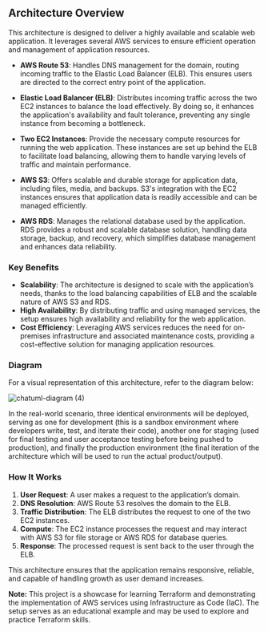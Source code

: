 ## Architecture Overview

This architecture is designed to deliver a highly available and scalable web application. It leverages several AWS services to ensure efficient operation and management of application resources.

- **AWS Route 53**: Handles DNS management for the domain, routing incoming traffic to the Elastic Load Balancer (ELB). This ensures users are directed to the correct entry point of the application.

- **Elastic Load Balancer (ELB)**: Distributes incoming traffic across the two EC2 instances to balance the load effectively. By doing so, it enhances the application's availability and fault tolerance, preventing any single instance from becoming a bottleneck.

- **Two EC2 Instances**: Provide the necessary compute resources for running the web application. These instances are set up behind the ELB to facilitate load balancing, allowing them to handle varying levels of traffic and maintain performance.

- **AWS S3**: Offers scalable and durable storage for application data, including files, media, and backups. S3's integration with the EC2 instances ensures that application data is readily accessible and can be managed efficiently.

- **AWS RDS**: Manages the relational database used by the application. RDS provides a robust and scalable database solution, handling data storage, backup, and recovery, which simplifies database management and enhances data reliability.

### Key Benefits

- **Scalability**: The architecture is designed to scale with the application’s needs, thanks to the load balancing capabilities of ELB and the scalable nature of AWS S3 and RDS.
- **High Availability**: By distributing traffic and using managed services, the setup ensures high availability and reliability for the web application.
- **Cost Efficiency**: Leveraging AWS services reduces the need for on-premises infrastructure and associated maintenance costs, providing a cost-effective solution for managing application resources.

### Diagram

For a visual representation of this architecture, refer to the diagram below:


![chatuml-diagram (4)](https://github.com/user-attachments/assets/c040cb2c-b86a-442c-a1c7-1a9131fc7b25)

In the real-world scenario, three identical environments will be deployed, serving as one for development (this is a sandbox environment where developers write, test, and iterate their code), another one for staging (used for final testing and user acceptance testing before being pushed to production), and finally the production environment (the final iteration of the architecture which will be used to run the actual product/output).

### How It Works

1. **User Request**: A user makes a request to the application’s domain.
2. **DNS Resolution**: AWS Route 53 resolves the domain to the ELB.
3. **Traffic Distribution**: The ELB distributes the request to one of the two EC2 instances.
4. **Compute**: The EC2 instance processes the request and may interact with AWS S3 for file storage or AWS RDS for database queries.
5. **Response**: The processed request is sent back to the user through the ELB.

This architecture ensures that the application remains responsive, reliable, and capable of handling growth as user demand increases.

**Note:** This project is a showcase for learning Terraform and demonstrating the implementation of AWS services using Infrastructure as Code (IaC). The setup serves as an educational example and may be used to explore and practice Terraform skills.

